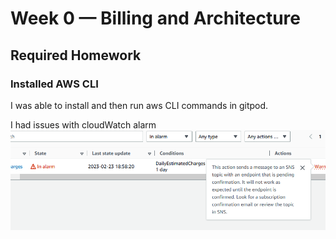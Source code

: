 # Week 0 — Billing and Architecture

## Required Homework

### Installed AWS CLI

I was able to install and then run aws CLI commands in gitpod.

I had issues with cloudWatch alarm 
![AWS cloudwatch issues](assets/aws_alarm_week0.png)

